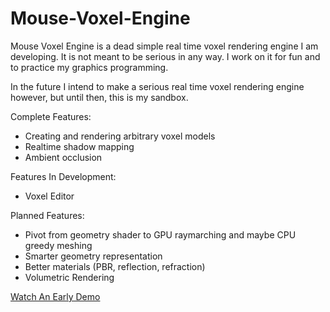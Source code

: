 # Mouse-Voxel-Engine

Mouse Voxel Engine is a dead simple real time voxel rendering engine I am developing.
It is not meant to be serious in any way. I work on it for fun and to practice
my graphics programming. 

In the future I intend to make a serious real time voxel
rendering engine however, but until then, this is my sandbox.

Complete Features:
- Creating and rendering arbitrary voxel models
- Realtime shadow mapping
- Ambient occlusion

Features In Development:
- Voxel Editor

Planned Features:
- Pivot from geometry shader to GPU raymarching and maybe CPU greedy meshing
- Smarter geometry representation
- Better materials (PBR, reflection, refraction)
- Volumetric Rendering

[Watch An Early Demo](https://www.youtube.com/watch?v=CbnBtSy00Q8)
